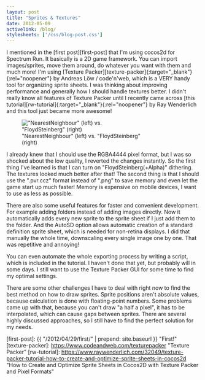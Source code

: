 ```yaml
---
layout: post
title: "Sprites & Textures"
date: 2012-05-09
activelink: /blog/
stylesheets: ['/css/blog-post.css']
---
```

I mentioned in the [first post][first-post] that I'm using cocos2d for Spectrum Run. It basically is a 2D game framework. You can import images/sprites, move them around, do whatever you want with them and much more! I'm using [Texture Packer][texture-packer]{:target="_blank"}{:rel="noopener"} by Andreas Löw / code'n'web, which is a VERY handy tool for organizing sprite sheets. I was thinking about improving performance and generally how I should handle textures better. I didn't really know all features of Texture Packer until I recently came across [this tutorial][rw-tutorial]{:target="_blank"}{:rel="noopener"} by Ray Wenderlich and this tool just became more awesome!

<div class="text-center">
  <figure class="figure float-md-right" style="max-width: 320px;">
    <img class="figure-img img-fluid rounded" src="{{ "/assets/2012-05-09-dithering-comparison.png" | prepend: site.baseurl }}" alt="&quot;NearestNeighbour&quot; (left) vs. &quot;FloydSteinberg&quot; (right)"/>
    <figcaption class="figure-caption">&quot;NearestNeighbour&quot; (left) vs. &quot;FloydSteinberg&quot; (right)</figcaption>
  </figure>
</div>

I already knew that I should use the RGBA4444 pixel format, but I was so shocked about the low quality, I reverted the changes instantly. So the first thing I've learned is that I can turn on "FloydSteinberg(+Alpha)" dithering. The textures looked much better after that! The second thing is that I should use the ".pvr.ccz" format instead of ".png" to save memory and even let the game start up much faster! Memory is expensive on mobile devices, I want to use as less as possible.

There are also some useful features for faster and convenient development. For example adding folders instead of adding images directly. Now it automatically adds every new sprite to the sprite sheet if I just add them to the folder. And the AutoSD option allows automatic creation of a standard definition sprite sheet, which is needed for non-retina displays. I did that manually the whole time, downscaling every single image one by one. That was repetitive and annoying!

You can even automate the whole exporting process by writing a script, which is included in the tutorial. I haven't done that yet, but probably will in some days. I still want to use the Texture Packer GUI for some time to find my optimal settings.

There are some other challenges I have to deal with right now to find the best method on how to draw sprites. Sprite positions aren't absolute values, because calculation is done with floating-point numbers. Some problems came up with that, because you can't draw "a half a pixel", it has to be interpolated, which can cause gaps between sprites. There are several highly discussed approaches, so I still have to find the perfect solution for my needs.

[first-post]: {{ "/2012/04/29/first/" | prepend: site.baseurl }} "First!"
[texture-packer]: https://www.codeandweb.com/texturepacker "Texture Packer"
[rw-tutorial]: https://www.raywenderlich.com/32049/texture-packer-tutorial-how-to-create-and-optimize-sprite-sheets-in-cocos2d "How to Create and Optimize Sprite Sheets in Cocos2D with Texture Packer and Pixel Formats"
